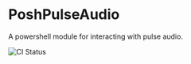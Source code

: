 # PoshPulseAudio
A powershell module for interacting with pulse audio.

![CI Status](https://github.com/dktrotti/PoshPulseAudio/actions/workflows/main.yml/badge.svg)
